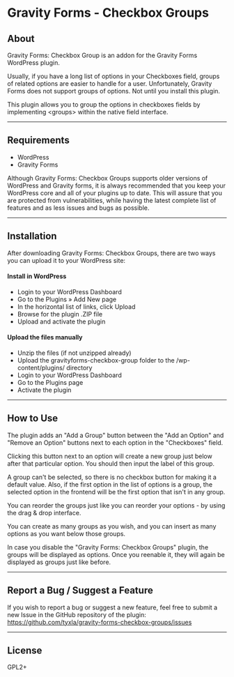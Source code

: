 Gravity Forms - Checkbox Groups
===============================

## About

Gravity Forms: Checkbox Group is an addon for the Gravity Forms WordPress plugin.

Usually, if you have a long list of options in your Checkboxes field, groups of related options are easier to handle for a user. Unfortunately, Gravity Forms does not support groups of options. Not until you install this plugin.

This plugin allows you to group the options in checkboxes fields by implementing &lt;groups&gt; within the native field interface.

---

## Requirements

* WordPress
* Gravity Forms

Although Gravity Forms: Checkbox Groups supports older versions of WordPress and Gravity forms, it is always recommended that you keep your WordPress core and all of your plugins up to date. This will assure that you are protected from vulnerabilities, while having the latest complete list of features and as less issues and bugs as possible.

---

## Installation

After downloading Gravity Forms: Checkbox Groups, there are two ways you can upload it to your WordPress site:

#### Install in WordPress

* Login to your WordPress Dashboard
* Go to the <span class="admin-path">Plugins &raquo; Add New</span> page
* In the horizontal list of links, click Upload
* Browse for the plugin .ZIP file
* Upload and activate the plugin
		
#### Upload the files manually

* Unzip the files (if not unzipped already)
* Upload the gravityforms-checkbox-group folder to the /wp-content/plugins/ directory
* Login to your WordPress Dashboard
* Go to the Plugins page
* Activate the plugin

---

## How to Use

The plugin adds an "Add a Group" button between the "Add an Option" and "Remove an Option" buttons next to each option in the "Checkboxes" field.

Clicking this button next to an option will create a new group just below after that particular option. You should then input the label of this group. 

A group can't be selected, so there is no checkbox button for making it a default value. Also, if the first option in the list of options is a group, the selected option in the frontend will be the first option that isn't in any group. 

You can reorder the groups just like you can reorder your options - by using the drag &amp; drop interface.

You can create as many groups as you wish, and you can insert as many options as you want below those groups.

In case you disable the "Gravity Forms: Checkbox Groups" plugin, the groups will be displayed as options. Once you reenable it, they will again be displayed as groups just like before.

---

## Report a Bug / Suggest a Feature

If you wish to report a bug or suggest a new feature, feel free to submit a new Issue in the GitHub repository of the plugin: https://github.com/tyxla/gravity-forms-checkbox-groups/issues

---

## License

GPL2+
